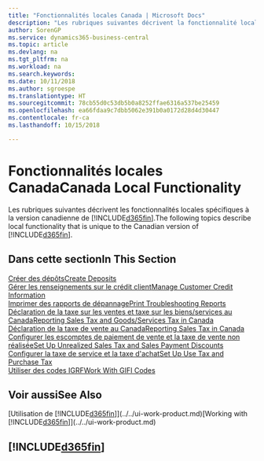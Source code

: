 ```yaml
---
title: "Fonctionnalités locales Canada | Microsoft Docs"
description: "Les rubriques suivantes décrivent la fonctionnalité locale dans la version canadienne de Business Central."
author: SorenGP
ms.service: dynamics365-business-central
ms.topic: article
ms.devlang: na
ms.tgt_pltfrm: na
ms.workload: na
ms.search.keywords: 
ms.date: 10/11/2018
ms.author: sgroespe
ms.translationtype: HT
ms.sourcegitcommit: 78cb55d0c53db5b0a8252ffae6316a537be25459
ms.openlocfilehash: ea66fdaa9c7dbb5062e391b0a0172d28d4d30447
ms.contentlocale: fr-ca
ms.lasthandoff: 10/15/2018

---
```

# <a name="canada-local-functionality"></a><span data-ttu-id="c8f5b-103">Fonctionnalités locales Canada</span><span class="sxs-lookup"><span data-stu-id="c8f5b-103">Canada Local Functionality</span></span>
<span data-ttu-id="c8f5b-104">Les rubriques suivantes décrivent les fonctionnalités locales spécifiques à la version canadienne de [!INCLUDE[d365fin](../../includes/d365fin_md.md)].</span><span class="sxs-lookup"><span data-stu-id="c8f5b-104">The following topics describe local functionality that is unique to the Canadian version of [!INCLUDE[d365fin](../../includes/d365fin_md.md)].</span></span>  

## <a name="in-this-section"></a><span data-ttu-id="c8f5b-105">Dans cette section</span><span class="sxs-lookup"><span data-stu-id="c8f5b-105">In This Section</span></span>
[<span data-ttu-id="c8f5b-106">Créer des dépôts</span><span class="sxs-lookup"><span data-stu-id="c8f5b-106">Create Deposits</span></span>](how-to-create-deposits.md)  
[<span data-ttu-id="c8f5b-107">Gérer les renseignements sur le crédit client</span><span class="sxs-lookup"><span data-stu-id="c8f5b-107">Manage Customer Credit Information</span></span>](how-to-manage-customer-credit-information.md)  
[<span data-ttu-id="c8f5b-108">Imprimer des rapports de dépannage</span><span class="sxs-lookup"><span data-stu-id="c8f5b-108">Print Troubleshooting Reports</span></span>](how-to-print-troubleshooting-reports.md)  
[<span data-ttu-id="c8f5b-109">Déclaration de la taxe sur les ventes et taxe sur les biens/services au Canada</span><span class="sxs-lookup"><span data-stu-id="c8f5b-109">Reporting Sales Tax and Goods/Services Tax in Canada</span></span>](sales-tax-goods-services.md)  
[<span data-ttu-id="c8f5b-110">Déclaration de la taxe de vente au Canada</span><span class="sxs-lookup"><span data-stu-id="c8f5b-110">Reporting Sales Tax in Canada</span></span>](ca-sales-tax.md)  
[<span data-ttu-id="c8f5b-111">Configurer les escomptes de paiement de vente et la taxe de vente non réalisée</span><span class="sxs-lookup"><span data-stu-id="c8f5b-111">Set Up Unrealized Sales Tax and Sales Payment Discounts</span></span>](how-to-set-up-unrealized-sales-tax-and-sales-payment-discounts.md)  
[<span data-ttu-id="c8f5b-112">Configurer la taxe de service et la taxe d'achat</span><span class="sxs-lookup"><span data-stu-id="c8f5b-112">Set Up Use Tax and Purchase Tax</span></span>](how-to-set-up-use-tax-and-purchase-tax.md)  
[<span data-ttu-id="c8f5b-113">Utiliser des codes IGRF</span><span class="sxs-lookup"><span data-stu-id="c8f5b-113">Work With GIFI Codes</span></span>](work-gifi-codes.md)  

## <a name="see-also"></a><span data-ttu-id="c8f5b-114">Voir aussi</span><span class="sxs-lookup"><span data-stu-id="c8f5b-114">See Also</span></span>
<span data-ttu-id="c8f5b-115">[Utilisation de [!INCLUDE[d365fin](../../includes/d365fin_md.md)]](../../ui-work-product.md)</span><span class="sxs-lookup"><span data-stu-id="c8f5b-115">[Working with [!INCLUDE[d365fin](../../includes/d365fin_md.md)]](../../ui-work-product.md)</span></span>   

## [!INCLUDE[d365fin](../../includes/free_trial_md.md)]  

